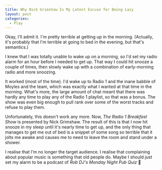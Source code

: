 ```yaml
---
title: Why Nick Grimshaw Is My Latest Excuse for Being Lazy
layout: post
categories:
  - Play
---
```

Okay, I'll admit it. I'm pretty terrible at getting up in the morning. (Actually, it's probably that I'm terrible at going to bed in the evening, but that's semantics.)

I knew that I was totally unable to wake up on a morning, so I'd set my radio alarm for an hour before I needed to get up. That way I could hit snooze a couple of times, then slowly wake up with a combination of early-morning radio and more snoozing.

It worked (most of the time). I'd wake up to Radio 1 and the inane babble of Moyles and the team, which was exactly what I wanted at that time in the morning. What's more, the large amount of chat meant that there was hardly any time to play any of the Radio 1 playlist, so that was a bonus. The show was even big enough to pull rank over some of the worst tracks and refuse to play them.

Unfortunately, this doesn't work any more. Now, _The Radio 1 Breakfast Show_ is presented by Nick Grimshaw. The result of this is that I now hit snooze in my sleep until it's nearly time to get up, and the only thing that manages to get me out of bed is a snippet of some song so terrible that it jolts me awake and causes me to need to leave the room and stand under a shower.

I realise that I'm no longer the target audience. I realise that complaining about popular music is something that old people do. Maybe I should just set my alarm to be a podcast of _Rob DJ's Monday Night Pub Quiz_ 🙂
